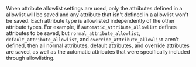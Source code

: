 When attribute allowlist settings are used, only the attributes defined in a allowlist will be saved and any attribute that isn't defined in a allowlist won't be saved. Each attribute type is allowlisted independently of the other attribute types. For example, if `automatic_attribute_allowlist` defines attributes to be saved, but `normal_attribute_allowlist`, `default_attribute_allowlist`, and
`override_attribute_allowlist` aren't defined, then all normal attributes, default attributes, and override attributes are saved, as well as the automatic attributes that were specifically included through allowlisting.
